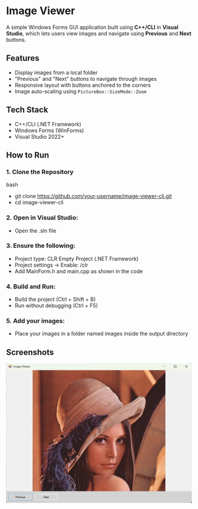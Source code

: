 # Image Viewer

A simple Windows Forms GUI application built using **C++/CLI** in **Visual Studio**, which lets users view images and navigate using **Previous** and **Next** buttons.



## Features

- Display images from a local folder
- "Previous" and "Next" buttons to navigate through images
- Responsive layout with buttons anchored to the corners
- Image auto-scaling using `PictureBox::SizeMode::Zoom`


## Tech Stack

- C++/CLI (.NET Framework)
- Windows Forms (WinForms)
- Visual Studio 2022+


## How to Run

### 1. Clone the Repository

bash
- git clone https://github.com/your-username/image-viewer-cli.git
- cd image-viewer-cli

### 2.	Open in Visual Studio:

- Open the .sln file

### 3.	Ensure the following:

- Project type: CLR Empty Project (.NET Framework)
- Project settings → Enable: /clr
- Add MainForm.h and main.cpp as shown in the code
  
### 4.	Build and Run:

- Build the project (Ctrl + Shift + B)
- Run without debugging (Ctrl + F5)
  
### 5.	Add your images:

- Place your images in a folder named images inside the output directory


## Screenshots
![Screenshot](screenshot.jpeg)
  
